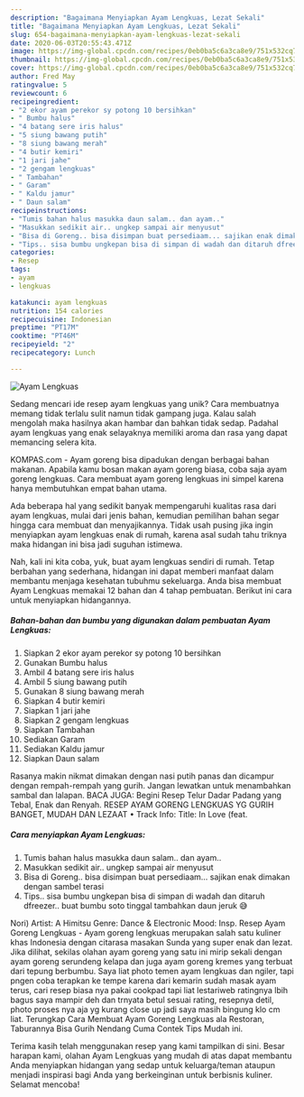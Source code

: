 ```yaml
---
description: "Bagaimana Menyiapkan Ayam Lengkuas, Lezat Sekali"
title: "Bagaimana Menyiapkan Ayam Lengkuas, Lezat Sekali"
slug: 654-bagaimana-menyiapkan-ayam-lengkuas-lezat-sekali
date: 2020-06-03T20:55:43.471Z
image: https://img-global.cpcdn.com/recipes/0eb0ba5c6a3ca8e9/751x532cq70/ayam-lengkuas-foto-resep-utama.jpg
thumbnail: https://img-global.cpcdn.com/recipes/0eb0ba5c6a3ca8e9/751x532cq70/ayam-lengkuas-foto-resep-utama.jpg
cover: https://img-global.cpcdn.com/recipes/0eb0ba5c6a3ca8e9/751x532cq70/ayam-lengkuas-foto-resep-utama.jpg
author: Fred May
ratingvalue: 5
reviewcount: 6
recipeingredient:
- "2 ekor ayam perekor sy potong 10 bersihkan"
- " Bumbu halus"
- "4 batang sere iris halus"
- "5 siung bawang putih"
- "8 siung bawang merah"
- "4 butir kemiri"
- "1 jari jahe"
- "2 gengam lengkuas"
- " Tambahan"
- " Garam"
- " Kaldu jamur"
- " Daun salam"
recipeinstructions:
- "Tumis bahan halus masukka daun salam.. dan ayam.."
- "Masukkan sedikit air.. ungkep sampai air menyusut"
- "Bisa di Goreng.. bisa disimpan buat persediaam... sajikan enak dimakan dengan sambel terasi"
- "Tips.. sisa bumbu ungkepan bisa di simpan di wadah dan ditaruh dfreezer.. buat bumbu soto tinggal tambahkan daun jeruk 😅"
categories:
- Resep
tags:
- ayam
- lengkuas

katakunci: ayam lengkuas 
nutrition: 154 calories
recipecuisine: Indonesian
preptime: "PT17M"
cooktime: "PT46M"
recipeyield: "2"
recipecategory: Lunch

---
```



![Ayam Lengkuas](https://img-global.cpcdn.com/recipes/0eb0ba5c6a3ca8e9/751x532cq70/ayam-lengkuas-foto-resep-utama.jpg)

Sedang mencari ide resep ayam lengkuas yang unik? Cara membuatnya memang tidak terlalu sulit namun tidak gampang juga. Kalau salah mengolah maka hasilnya akan hambar dan bahkan tidak sedap. Padahal ayam lengkuas yang enak selayaknya memiliki aroma dan rasa yang dapat memancing selera kita.

KOMPAS.com - Ayam goreng bisa dipadukan dengan berbagai bahan makanan. Apabila kamu bosan makan ayam goreng biasa, coba saja ayam goreng lengkuas. Cara membuat ayam goreng lengkuas ini simpel karena hanya membutuhkan empat bahan utama.

Ada beberapa hal yang sedikit banyak mempengaruhi kualitas rasa dari ayam lengkuas, mulai dari jenis bahan, kemudian pemilihan bahan segar hingga cara membuat dan menyajikannya. Tidak usah pusing jika ingin menyiapkan ayam lengkuas enak di rumah, karena asal sudah tahu triknya maka hidangan ini bisa jadi suguhan istimewa.


Nah, kali ini kita coba, yuk, buat ayam lengkuas sendiri di rumah. Tetap berbahan yang sederhana, hidangan ini dapat memberi manfaat dalam membantu menjaga kesehatan tubuhmu sekeluarga. Anda bisa membuat Ayam Lengkuas memakai 12 bahan dan 4 tahap pembuatan. Berikut ini cara untuk menyiapkan hidangannya.

<!--inarticleads1-->

##### Bahan-bahan dan bumbu yang digunakan dalam pembuatan Ayam Lengkuas:

1. Siapkan 2 ekor ayam perekor sy potong 10 bersihkan
1. Gunakan  Bumbu halus
1. Ambil 4 batang sere iris halus
1. Ambil 5 siung bawang putih
1. Gunakan 8 siung bawang merah
1. Siapkan 4 butir kemiri
1. Siapkan 1 jari jahe
1. Siapkan 2 gengam lengkuas
1. Siapkan  Tambahan
1. Sediakan  Garam
1. Sediakan  Kaldu jamur
1. Siapkan  Daun salam


Rasanya makin nikmat dimakan dengan nasi putih panas dan dicampur dengan rempah-rempah yang gurih. Jangan lewatkan untuk menambahkan sambal dan lalapan. BACA JUGA: Begini Resep Telur Dadar Padang yang Tebal, Enak dan Renyah. RESEP AYAM GORENG LENGKUAS YG GURIH BANGET, MUDAH DAN LEZAAT • Track Info: Title: In Love (feat. 

<!--inarticleads2-->

##### Cara menyiapkan Ayam Lengkuas:

1. Tumis bahan halus masukka daun salam.. dan ayam..
1. Masukkan sedikit air.. ungkep sampai air menyusut
1. Bisa di Goreng.. bisa disimpan buat persediaam... sajikan enak dimakan dengan sambel terasi
1. Tips.. sisa bumbu ungkepan bisa di simpan di wadah dan ditaruh dfreezer.. buat bumbu soto tinggal tambahkan daun jeruk 😅


Nori) Artist: A Himitsu Genre: Dance &amp; Electronic Mood: Insp. Resep Ayam Goreng Lengkuas - Ayam goreng lengkuas merupakan salah satu kuliner khas Indonesia dengan citarasa masakan Sunda yang super enak dan lezat. Jika dilihat, sekilas olahan ayam goreng yang satu ini mirip sekali dengan ayam goreng serundeng kelapa dan juga ayam goreng kremes yang terbuat dari tepung berbumbu. Saya liat photo temen ayam lengkuas dan ngiler, tapi pngen coba terapkan ke tempe karena dari kemarin sudah masak ayam terus, cari resep biasa nya pakai cookpad tapi liat lestariweb ratingnya lbih bagus saya mampir deh dan trnyata betul sesuai rating, resepnya detil, photo proses nya aja yg kurang close up jadi saya masih bingung klo cm liat. Terungkap Cara Membuat Ayam Goreng Lengkuas ala Restoran, Taburannya Bisa Gurih Nendang Cuma Contek Tips Mudah ini. 

Terima kasih telah menggunakan resep yang kami tampilkan di sini. Besar harapan kami, olahan Ayam Lengkuas yang mudah di atas dapat membantu Anda menyiapkan hidangan yang sedap untuk keluarga/teman ataupun menjadi inspirasi bagi Anda yang berkeinginan untuk berbisnis kuliner. Selamat mencoba!
